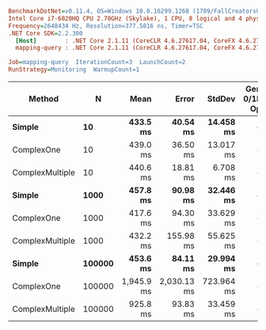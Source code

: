 ``` ini

BenchmarkDotNet=v0.11.4, OS=Windows 10.0.16299.1268 (1709/FallCreatorsUpdate/Redstone3)
Intel Core i7-6820HQ CPU 2.70GHz (Skylake), 1 CPU, 8 logical and 4 physical cores
Frequency=2648434 Hz, Resolution=377.5816 ns, Timer=TSC
.NET Core SDK=2.2.300
  [Host]        : .NET Core 2.1.11 (CoreCLR 4.6.27617.04, CoreFX 4.6.27617.02), 64bit RyuJIT  [AttachedDebugger]
  mapping-query : .NET Core 2.1.11 (CoreCLR 4.6.27617.04, CoreFX 4.6.27617.02), 64bit RyuJIT

Job=mapping-query  IterationCount=3  LaunchCount=2  
RunStrategy=Monitoring  WarmupCount=1  

```
|          Method |      N |       Mean |       Error |     StdDev | Gen 0/1k Op | Gen 1/1k Op | Gen 2/1k Op | Allocated Memory/Op |
|---------------- |------- |-----------:|------------:|-----------:|------------:|------------:|------------:|--------------------:|
|          **Simple** |     **10** |   **433.5 ms** |    **40.54 ms** |  **14.458 ms** |           **-** |           **-** |           **-** |            **26.23 KB** |
|      ComplexOne |     10 |   439.0 ms |    36.50 ms |  13.017 ms |           - |           - |           - |            27.23 KB |
| ComplexMultiple |     10 |   440.6 ms |    18.81 ms |   6.708 ms |           - |           - |           - |            28.29 KB |
|          **Simple** |   **1000** |   **457.8 ms** |    **90.98 ms** |  **32.446 ms** |           **-** |           **-** |           **-** |            **26.23 KB** |
|      ComplexOne |   1000 |   417.6 ms |    94.30 ms |  33.629 ms |           - |           - |           - |            27.59 KB |
| ComplexMultiple |   1000 |   432.2 ms |   155.98 ms |  55.625 ms |           - |           - |           - |            28.46 KB |
|          **Simple** | **100000** |   **453.6 ms** |    **84.11 ms** |  **29.994 ms** |           **-** |           **-** |           **-** |             **26.4 KB** |
|      ComplexOne | 100000 | 1,945.9 ms | 2,030.13 ms | 723.964 ms |           - |           - |           - |            29.09 KB |
| ComplexMultiple | 100000 |   925.8 ms |    93.83 ms |  33.459 ms |           - |           - |           - |            28.46 KB |
